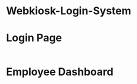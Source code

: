 # Webkiosk-Login-System
<h1>Login Page</h1>
<img scr="https://github.com/ayush-ar/Webkiosk-Login-System/blob/master/ignore/1Capture.PNG"><br>
<img scr="https://github.com/ayush-ar/Webkiosk-Login-System/blob/master/ignore/2Capture.PNG"><br>
<h1>Employee Dashboard</h1>
<img scr="https://github.com/ayush-ar/Webkiosk-Login-System/blob/master/ignore/3Capture.PNG"><br>

